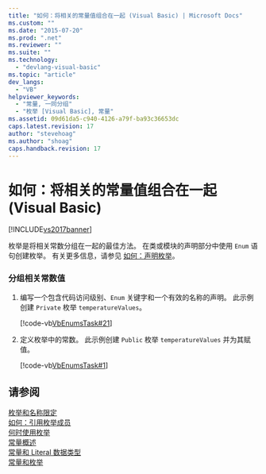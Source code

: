 ```yaml
---
title: "如何：将相关的常量值组合在一起 (Visual Basic) | Microsoft Docs"
ms.custom: ""
ms.date: "2015-07-20"
ms.prod: ".net"
ms.reviewer: ""
ms.suite: ""
ms.technology: 
  - "devlang-visual-basic"
ms.topic: "article"
dev_langs: 
  - "VB"
helpviewer_keywords: 
  - "常量, 一同分组"
  - "枚举 [Visual Basic], 常量"
ms.assetid: 09d61da5-c940-4126-a79f-ba93c36653dc
caps.latest.revision: 17
author: "stevehoag"
ms.author: "shoag"
caps.handback.revision: 17
---
```

# 如何：将相关的常量值组合在一起 (Visual Basic)
[!INCLUDE[vs2017banner](../../../../visual-basic/includes/vs2017banner.md)]

枚举是将相关常数分组在一起的最佳方法。  在类或模块的声明部分中使用 `Enum` 语句创建枚举。  有关更多信息，请参见 [如何：声明枚举](../../../../visual-basic/programming-guide/language-features/constants-enums/how-to-declare-enumerations.md)。  
  
### 分组相关常数值  
  
1.  编写一个包含代码访问级别、`Enum` 关键字和一个有效的名称的声明。  此示例创建 `Private` 枚举 `temperatureValues`。  
  
     [!code-vb[VbEnumsTask#21](../../../../visual-basic/language-reference/statements/codesnippet/VisualBasic/how-to-group-related-constant-values-together_1.vb)]  
  
2.  定义枚举中的常数。  此示例创建 `Public` 枚举 `temperatureValues` 并为其赋值。  
  
     [!code-vb[VbEnumsTask#1](../../../../visual-basic/language-reference/statements/codesnippet/VisualBasic/how-to-group-related-constant-values-together_2.vb)]  
  
## 请参阅  
 [枚举和名称限定](../../../../visual-basic/programming-guide/language-features/constants-enums/enumerations-and-name-qualification.md)   
 [如何：引用枚举成员](../../../../visual-basic/programming-guide/language-features/constants-enums/how-to-refer-to-an-enumeration-member.md)   
 [何时使用枚举](../../../../visual-basic/programming-guide/language-features/constants-enums/when-to-use-an-enumeration.md)   
 [常量概述](../../../../visual-basic/programming-guide/language-features/constants-enums/constants-overview.md)   
 [常量和 Literal 数据类型](../../../../visual-basic/programming-guide/language-features/constants-enums/constant-and-literal-data-types.md)   
 [常量和枚举](../../../../visual-basic/language-reference/constants-and-enumerations.md)
